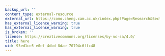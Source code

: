 ```yaml
---
backup_url: ''
content_type: external-resource
external_url: https://como.cheng.cam.ac.uk/index.php?Page=Research&Section=Weblabs
has_external_licence_warning: true
has_external_license_warning: true
is_broken: ''
license: https://creativecommons.org/licenses/by-nc-sa/4.0/
title: here
uid: 95ed1ce5-e0ef-4dbd-8dae-70794c6ffc48
---
```

